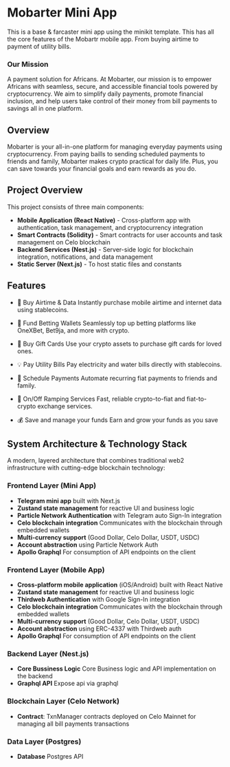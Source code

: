 # Mobarter Mini App

This is a base & farcaster mini app using the minikit template. This has all the core features of the Mobartr mobile app. From buying airtime to payment of utility bills.


### Our Mission
A payment solution for Africans. At Mobarter, our mission is to empower Africans with seamless, secure, and accessible financial tools powered by cryptocurrency. We aim to simplify daily payments, promote financial inclusion, and help users take control of their money from bill payments to savings all in one platform.


## Overview
Mobarter is your all-in-one platform for managing everyday payments using cryptocurrency. From paying baills to sending scheduled payments to friends and family, Mobarter makes crypto practical for daily life. Plus, you can save towards your financial goals and earn rewards as you do.

## Project Overview
This project consists of three main components:

- **Mobile Application (React Native)** - Cross-platform app with authentication, task management, and cryptocurrency integration
- **Smart Contracts (Solidity)** - Smart contracts for user accounts and task management on Celo blockchain
- **Backend Services (Nest.js)** - Server-side logic for blockchain integration, notifications, and data management
- **Static Server (Next.js)** - To host static files and constants 

## Features

- 🔌 Buy Airtime & Data
Instantly purchase mobile airtime and internet data using stablecoins.

- 🎲 Fund Betting Wallets
Seamlessly top up betting platforms like OneXBet, Bet9ja, and more with crypto.

- 🎁 Buy Gift Cards
Use your crypto assets to purchase gift cards for loved ones.

- 💡 Pay Utility Bills
Pay electricity and water bills directly with stablecoins.

- 🔁 Schedule Payments
Automate recurring fiat payments to friends and family.

- 🔄 On/Off Ramping Services
Fast, reliable crypto-to-fiat and fiat-to-crypto exchange services.

- 💰 Save and manage your funds
Earn and grow your funds as you save
  


## System Architecture & Technology Stack

A modern, layered architecture that combines traditional web2 infrastructure with cutting-edge blockchain technology:

### Frontend Layer (Mini App)
- **Telegram mini app** built with Next.js
- **Zustand state management** for reactive UI and business logic
- **Particle Network Authentication** with Telegram auto Sign-In integration
- **Celo blockchain integration** Communicates with the blockchain through embedded wallets
- **Multi-currency support** (Good Dollar, Celo Dollar, USDT, USDC)
- **Account abstraction** using Particle Network Auth
- **Apollo Graphql** For consumption of API endpoints on the client

### Frontend Layer (Mobile App)
- **Cross-platform mobile application** (iOS/Android) built with React Native
- **Zustand state management** for reactive UI and business logic
- **Thirdweb Authentication** with Google Sign-In integration
- **Celo blockchain integration** Communicates with the blockchain through embedded wallets
- **Multi-currency support** (Good Dollar, Celo Dollar, USDT, USDC)
- **Account abstraction** using ERC-4337 with Thirdweb auth
- **Apollo Graphql** For consumption of API endpoints on the client

### Backend Layer (Nest.js)
- **Core Bussiness Logic**  Core Business logic and API implementation on the backend
- **Graphql API** Expose api via graphql


### Blockchain Layer (Celo Network)
- **Contract**: TxnManager contracts deployed on Celo Mainnet for managing all bill payments transactions

### Data Layer (Postgres)
- **Database** Postgres API





